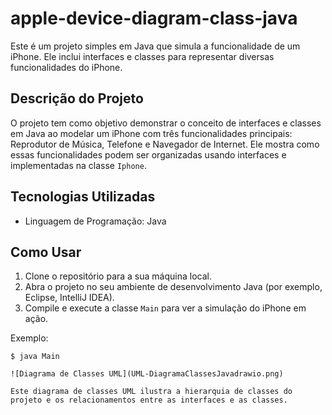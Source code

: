 # apple-device-diagram-class-java

Este é um projeto simples em Java que simula a funcionalidade de um iPhone. Ele inclui interfaces e classes para representar diversas funcionalidades do iPhone.

## Descrição do Projeto

O projeto tem como objetivo demonstrar o conceito de interfaces e classes em Java ao modelar um iPhone com três funcionalidades principais: Reprodutor de Música, Telefone e Navegador de Internet. Ele mostra como essas funcionalidades podem ser organizadas usando interfaces e implementadas na classe `Iphone`.

## Tecnologias Utilizadas

- Linguagem de Programação: Java

## Como Usar

1. Clone o repositório para a sua máquina local.
2. Abra o projeto no seu ambiente de desenvolvimento Java (por exemplo, Eclipse, IntelliJ IDEA).
3. Compile e execute a classe `Main` para ver a simulação do iPhone em ação.

Exemplo:

```shell
$ java Main

![Diagrama de Classes UML](UML-DiagramaClassesJavadrawio.png)

Este diagrama de classes UML ilustra a hierarquia de classes do projeto e os relacionamentos entre as interfaces e as classes.
